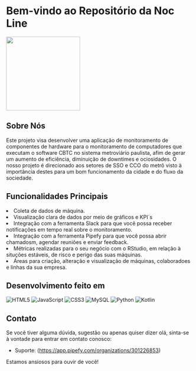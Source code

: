 # Bem-vindo ao Repositório da Noc Line 

<img height="200px" src="site-institucional/public/assets/logo preta.png - Reverse.png">

## Sobre Nós

Este projeto visa desenvolver uma aplicação de monitoramento de componentes de hardware para o monitoramento de computadores que executam o software CBTC no sistema metroviário paulista, afim de gerar um aumento de eficiência, diminuição de downtimes e ociosidades. O nosso projeto é direcionado aos setores de SSO e CCO do metrô visto à importância destes para um bom funcionamento da cidade e do fluxo da sociedade. 

## Funcionalidades Principais

<li>Coleta de dados de máquina.</li>
<li>Visualização clara de dados por meio de gráficos e KPI´s</li>
<li>Integração com a ferramenta Slack para que você possa receber notificações em tempo real sobre o monitoramento.</li>
<li>Integração com a ferramenta Pipefy para que você possa abrir chamadosm, agendar reuniões e enviar feedback.</li>
<li>Métricas realizadas para o seu negócio com o RStudio, em relação à situções estáveis, de risco e perigo das suas máquinas.</li>
<li>Áreas para criação, alteração e visualização de máquinas, colaboradoes e linhas da sua empresa.</li>


## Desenvolvimento feito em
![HTML5](https://img.shields.io/badge/html5-%23E34F26.svg?style=for-the-badge&logo=html5&logoColor=white)
![JavaScript](https://img.shields.io/badge/javascript-%23323330.svg?style=for-the-badge&logo=javascript&logoColor=%23F7DF1E)
![CSS3](https://img.shields.io/badge/css3-%231572B6.svg?style=for-the-badge&logo=css3&logoColor=white)
![MySQL](https://img.shields.io/badge/mysql-%2300f.svg?style=for-the-badge&logo=mysql&logoColor=white)
![Python](https://img.shields.io/badge/python-%233776AB.svg?style=for-the-badge&logo=python&logoColor=white)
![Kotlin](https://img.shields.io/badge/Kotlin-%230095D5.svg?style=for-the-badge&logo=kotlin&logoColor=white)

## Contato

Se você tiver alguma dúvida, sugestão ou apenas quiser dizer olá, sinta-se à vontade para entrar em contato conosco:

- Suporte: (https://app.pipefy.com/organizations/301226853)

Estamos ansiosos para ouvir de você!
